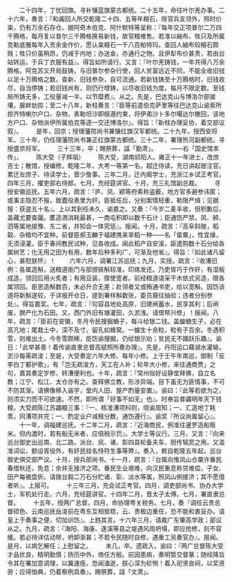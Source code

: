 <!-- { "loadSidebar": true } -->
　　二十四年，丁忧回旗。寻补镶蓝旗蒙古都统。二十五年，命往叶尔羌办事。二十六年，奏言：『和阗回人所交乾隆二十四、五等年粮石，除官兵支领外，照时价粜，仍有万余石存仓。据阿奇木伯克、阿什默特等呈称：『每年交正项普尔二万四千腾格，每月复以普尔三千腾格换易新钱，故官粮难售。若准以紬布、牲只及所属克勒底雅每年入贡余金作价，愿认粜粮石一千八百帕特玛。查回人紬布较粮石颇贱；牲只价虽稍昂，仍减于内地；办送金，亦通行之物。且伊犁布价甚贵，若由台站转运，于兵丁衣服有益』。得旨如所请行。又言：『叶尔羌铸钱，一年共得八万余腾格。阿克苏又开局鼓铸，与旧普尔参杂行使，回人贫富远近不同，不能全收旧钱以足十万腾格之数。查新、旧钱参杂，自可流通。若新钱铸至十万腾格时，旧钱收尽，自当停铸；若旧钱尚有，则仍行增铸，以尽收旧钱为度，每月不限定数。至钱局所铸无多，工役量减一半，以节糜费』。从之。先是，巴达克山与博洛尔部接壤，屡衅劫掠；至二十八年，新柱奏言：『臣等前遣伯克萨里等往巴达克山谕索所掠齐特喇尔户口、杂物，素勒坦沙即檩遵约束，将伊弟沙卜多尔噶达尔撤回，该地方户口、杂物派伊所属伯克等逐一交还博洛尔』。得旨：『新柱办理妥协，着交部议叙』。
　　是年，回京；授理藩院尚书兼镶红旗汉军都统。二十九年，授西安将军。三十年，仍任理藩院尚书兼正红旗蒙古都统。三十二年，署理热河副都统。寻授盛京将军。
　　三十三年，卒；赐祭葬，諡「勤肃」。
　　——右「国史馆本传」。
　　陈大受（子辉祖）
　　陈大受，湖南祁阳人。雍正十一年进士，改庶吉士；散馆，授编修。乾隆二年，大考一等第一名，超迁侍读，充日讲起居注官。累迁左庶子、待读学士，晋少詹事。三年二月，迁内阁学士，充浙江乡试正考官。四年三月，擢吏部右侍郎。七月，充经筵讲官。十月，充三礼馆副总裁。
　　寻授安徽巡抚。五年六月，疏言：『庐、凤、颍等府素称盗薮，地方官多避参讳匿；或事主隐忍不报，致蠹役表里为奸。臣抵任后，分别案情轻重，勒限严缉；见据报：获盗五十名』。上以其到任未久，谕嘉之。又奏：『今岁二麦丰收，但积歉后，盖藏尤要查躧。匶造酒消耗最甚，一商屯积即以数千石计；臣通饬严禁。凤、颍、泗等属地接豫、东二省，并知会一体究惩』。报闻。十月，疏言：『高阜斜陂，稻榖、杂粮均不宜种。前督臣郝玉麟于福建携来旱稻一种——名「畲粟」，性宜燥，无须浸灌。臣于春间教民试种，见各收成。闻此稻产自安溪，臣遣购数十石分给各属树艺；化无用之田为有用，数年后种多利广，可渐及他省』。得旨：『如此诸凡留心，甚慰朕怀』！
　　六年六月，调署江苏巡抚；九月，实授。疏言：『收漕旧例：各属造斛，送粮道衙门与部颁铁斛较准，印烙发还。乃吏胥巧于作奸，有湿板成造，领回后用火炙者；有用豆装，撑使宽者。前经粮道请采干木依式另造，限各属领回。臣思造斛数百，未必升合无差；赴领者又或贿通书吏，给以宽斛。因饬该道将新斛遂较，于详报开仓日，提到署样斛数张，委员齎往抽验；违者分别参处』。得旨嘉奖。七年，疏言：『句容县地处高原，旧建闸蓄水，民享其利；后闸废，腴产化为石田。又，西门外旧有塘灌田，久淤浅。请借帑兴修」！报闻。八年，疏言：『臣前在安徽，冬月令民搜掘蝻子，每斗给银二钱。盖蝗蝻生子，必在高亢地；尾栽土中，深不及寸，留孔如蜂窝。一蝗生十余粒，粒有子百余。冬遇积雪，则难出土。今冬雪颇稀，臣饬谕搜掘，仍给银示劝；贫民无不踊跃乐趣』。谕日：「此举甚善！着传谕直隶总督高斌照所奏办理』。先是，丹阳运口藉湖水灌输，淤沙每需疏浚；至是，大受奏定六年大修、每年小修。上于壬午年南巡，御制「反李白丁都护歌」，有「岂无疏浚方，天工在人补；轮年大小修，来往通商贾」之句，嘉其奏定岁修、转漕便利也。十年，疏言：『常州俗好设静堂拜佛，自立名教；江宁、松江、太仓亦有之。查拜佛立教，形涉异端。目下虽无为匪情事，不可不防其渐。请佛像移入庙宇，堂内人田、屋产酌量安置』。谕曰：『此等若欲为之，则须实力而不可欲速。不然，即所谓「好事不如无」也』。时奉旨普蠲明年天下钱粮，大受疏陈江苏蠲粮三事：『一、核准漕项科则，晓谕周知；一、汇造地丁耗羡，同漕项并完；一、酌定业户减租分数，通饬遵行』。谕奖『所议尚属留心』。
　　十一年，调福建巡抚。十二年二月，疏言：『近海商民，例准往暹罗造船贩米。但内渡时，若有船无米者，应倍税示罚』。大学士等议行。三月，又言：『向来巡台御史出巡南、北二路，派台、凤、诸、彰四县轮备夫车、厨传犒赏之用。又滥准词讼，额设胥役外，有奸民挂名恃符生事等弊』。奏入，敕自乾隆五年起，巡台御史俱交部严议。十月，授兵部尚书。十一月，疏言：『台属向惟凤山仓粟许番民春借秋还，免息；余并无接济之项。番民生业艰难，向汉民重息称贷难偿，子女、田产每被盘折。请拨台榖二万石分贮诸、彰、淡水等属，照凤山例接济；其不愿借者听』。上报可。
　　十三年三月，充会试正考官。四月，调吏部尚书、协办大学士，军机处行走。六月，充经筵讲官。十四年二月，晋太子太傅。七月，署直隶总督。
　　十五年，授两广总督。四月，命协理粤关税务。七月，奏『调任云贵总督硕色、云南巡抚岳浚前在粤东互相抵牾，云、贵极边重任，恐不能和衷妥办。请皇上于奏事之便，切加训饬』。上韪其言。十六年三月，请裁广东肇高学政；部议从之。九月，疏言：『海阳、海康、遂溪等县之堤遇风雨坍塌，即应抢修，刻不容缓。若必待详估动帑，坍卸渐甚；不若令民随时自修，遇重工另奏官办』。报闻。是月，以病乞解任；上慰留之。
　　未几，卒。遗疏入，谕曰：『两广总督陈大受才品优良，精明勤慎；扬历中外，倚任方殷。前因患病，奏明暂交督篆；随经降旨令其在署加意调理，以冀速痊。忽闻溘逝，朕心深为轸恻！着入祀贤良祠，以奖贤劳；应得恤典，仍着察例具奏』。赐祭葬，諡「文肃」。
